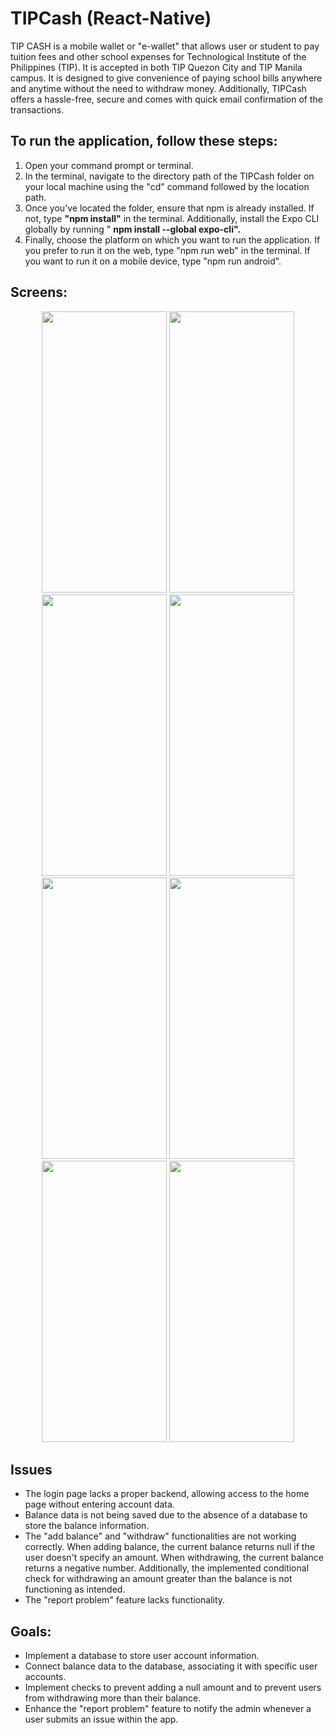 <h1>TIPCash (React-Native)</h1>
<p>
  TIP CASH is a mobile wallet or "e-wallet" that allows user or student to pay tuition fees and other school expenses for Technological Institute of the Philippines (TIP). It is accepted in both TIP Quezon City and TIP Manila campus. It is designed to give convenience of paying school bills anywhere and anytime without the need to withdraw money. Additionally, TIPCash offers a hassle-free, secure and comes with quick email confirmation of the transactions.
</p>

## To run the application, follow these steps: 
<ol>
  <li>Open your command prompt or terminal.</li>
  <li>In the terminal, navigate to the directory path of the TIPCash folder on your local machine using the "cd" command followed by the location path.</li>
  <li>Once you've located the folder, ensure that npm is already installed. If not, type <b>"npm install"</b> in the terminal. Additionally, install the Expo CLI globally by running " <b>npm install --global expo-cli".</b></li>
  <li>Finally, choose the platform on which you want to run the application. If you prefer to run it on the web, type "npm run web" in the terminal. If you want to run it on a mobile device, type "npm run android".</li>
</ol>

## Screens:
<div style="text-align: center;">
    <img src="https://github.com/angstvra/TIPCash/assets/93997417/6394b9dd-9fd7-4b06-af82-6bcfd0ca1e51" width="200" height="450">
    <img src="https://github.com/angstvra/TIPCash/assets/93997417/1fe38edc-0a6e-46c9-900c-046a120c2620" width="200" height="450">
    <img src="https://github.com/angstvra/TIPCash/assets/93997417/1c25319a-30d0-4b76-8379-7694ff3f5a21" width="200" height="450">
    <img src="https://github.com/angstvra/TIPCash/assets/93997417/e13ac1d6-c448-4273-98a3-631cbe8271a6" width="200" height="450">
    <img src="https://github.com/angstvra/TIPCash/assets/93997417/f9700dfb-c31f-46a8-84f6-1408bad45e59" width="200" height="450">
    <img src="https://github.com/angstvra/TIPCash/assets/93997417/555c7ad1-fa68-4aed-ad01-38cdd6f1f025" width="200" height="450">
    <img src="https://github.com/angstvra/TIPCash/assets/93997417/332e656f-a067-45ea-8937-cbdf4338d24d" width="200" height="450">
    <img src="https://github.com/angstvra/TIPCash/assets/93997417/acbbf86e-d20d-44da-be9a-95f6c4592167" width="200" height="450">
</div>


## Issues
<ul>
  <li>The login page lacks a proper backend, allowing access to the home page without entering account data.</li>
  <li>Balance data is not being saved due to the absence of a database to store the balance information.</li>
  <li>The "add balance" and "withdraw" functionalities are not working correctly. When adding balance, the current balance returns null if the user doesn't specify an amount. When withdrawing, the current balance returns a negative number. Additionally, the implemented conditional check for withdrawing an amount greater than the balance is not functioning as intended.</li>
  <li>The "report problem" feature lacks functionality.</li>
</ul>

## Goals: 
<ul>
  <li>Implement a database to store user account information.</li>
  <li>Connect balance data to the database, associating it with specific user accounts.</li>
  <li>Implement checks to prevent adding a null amount and to prevent users from withdrawing more than their balance.</li>
  <li>Enhance the "report problem" feature to notify the admin whenever a user submits an issue within the app.</li>
</ul>

